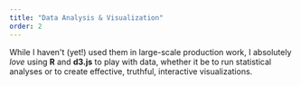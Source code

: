 ```yaml
---
title: "Data Analysis & Visualization"
order: 2
---
```

While I haven't (yet!) used them in large-scale production work, I absolutely *love* using
**R** and **d3.js** to play with data, whether it be to run statistical analyses or to create effective,
truthful, interactive visualizations.
